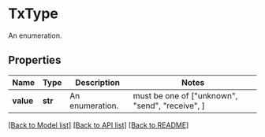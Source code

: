 # TxType

An enumeration.

## Properties
Name | Type | Description | Notes
------------ | ------------- | ------------- | -------------
**value** | **str** | An enumeration. |  must be one of ["unknown", "send", "receive", ]

[[Back to Model list]](../README.md#documentation-for-models) [[Back to API list]](../README.md#documentation-for-api-endpoints) [[Back to README]](../README.md)


